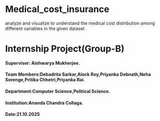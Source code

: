# Medical_cost_insurance
analyze and visualize to understand the medical cost distribution among different variables in the given dataset .
# Internship Project(Group-B)
#### Supervisor: Aishwarya Mukherjee.
#### Team Members:Debadrita Sarkar,Alock Roy,Priyanka Debnath,Neha Sorenge,Pritika Chhetri,Priyanka Rai.
#### Department:Computer Science,Political Science.
#### Institution:Ananda Chandra Collaga.
#### Date:21.10.2025
